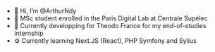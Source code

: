 - 👋 Hi, I’m @ArthurNdy
- 👀 MSc student enrolled in the Paris Digital Lab at Centrale Supélec
- 🚀 Currently developping for Theodo France for my end-of-studies internship
- ⚙️ Currently learning Next.JS (React), PHP Symfony and Sylius
